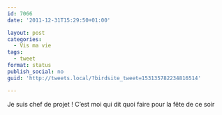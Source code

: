 ```yaml
---
id: 7066
date: '2011-12-31T15:29:50+01:00'

layout: post
categories:
  - Vis ma vie
tags:
  - tweet
format: status
publish_social: no
guid: 'http://tweets.local/?birdsite_tweet=153135782234816514'

---
```


Je suis chef de projet ! C’est moi qui dit quoi faire pour la fête de ce soir